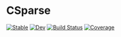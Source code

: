 # CSparse

[![Stable](https://img.shields.io/badge/docs-stable-blue.svg)](https://Wimmerer.github.io/CSparse.jl/stable)
[![Dev](https://img.shields.io/badge/docs-dev-blue.svg)](https://Wimmerer.github.io/CSparse.jl/dev)
[![Build Status](https://github.com/Wimmerer/CSparse.jl/actions/workflows/CI.yml/badge.svg?branch=main)](https://github.com/Wimmerer/CSparse.jl/actions/workflows/CI.yml?query=branch%3Amain)
[![Coverage](https://codecov.io/gh/Wimmerer/CSparse.jl/branch/main/graph/badge.svg)](https://codecov.io/gh/Wimmerer/CSparse.jl)
